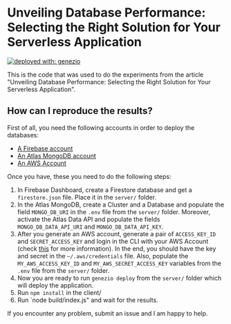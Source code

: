 # Unveiling Database Performance: Selecting the Right Solution for Your Serverless Application

[![deployed with: genezio](https://img.shields.io/badge/deployed_with-genezio-6742c1.svg?labelColor=62C353&style=flat)](https://github.com/genez-io/genezio)

This is the code that was used to do the experiments from the article "Unveiling Database Performance: Selecting the Right Solution for Your Serverless Application".

## How can I reproduce the results?

First of all, you need the following accounts in order to deploy the databases:

* [A Firebase account](https://support.google.com/appsheet/answer/10104995?hl=en)
* [An Atlas MongoDB account](https://genez.io/blog/how-to-add-a-mongodb-to-your-genezio-project/)
* [An AWS Account](https://docs.aws.amazon.com/accounts/latest/reference/manage-acct-creating.html)

Once you have, these you need to do the following steps:

1. In Firebase Dashboard, create a Firestore database and get a `firestore.json` file. Place it in the `server/` folder.
2. In the Atlas MongoDB, create a Cluster and a Database and populate the field `MONGO_DB_URI` in the `.env` file from the `server/` folder. Moreover, activate the Atlas Data API and populate the fields `MONGO_DB_DATA_API_URI` and `MONGO_DB_DATA_API_KEY`.
3. After you generate an AWS account, generate a pair of `ACCESS_KEY_ID` and `SECRET_ACCESS_KEY` and login in the CLI with your AWS Account (check [this](https://docs.aws.amazon.com/cli/latest/userguide/cli-configure-files.html) for more information). In the end, you should have the key and secret in the `~/.aws/credentials` file. Also, populate the `MY_AWS_ACCESS_KEY_ID` and `MY_AWS_SECRET_ACCESS_KEY` variables from the `.env` file from the `server/` folder.
4. Now you are ready to run `genezio deploy` from the `server/` folder which will deploy the application.
5. Run `npm install` in the client/
6. Run `node build/index.js" and wait for the results.

If you encounter any problem, submit an issue and I am happy to help.
